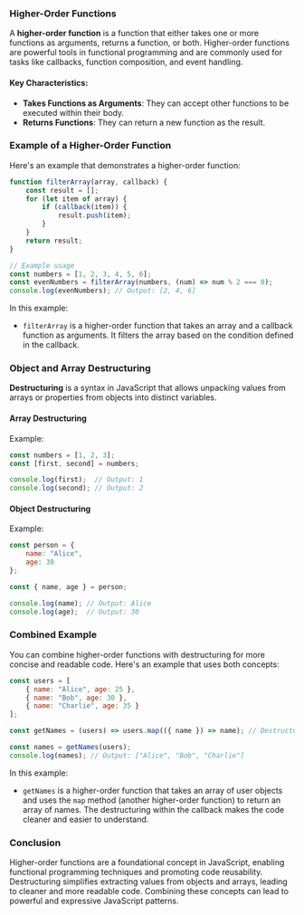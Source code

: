 

### Higher-Order Functions

A **higher-order function** is a function that either takes one or more functions as arguments, returns a function, or both. Higher-order functions are powerful tools in functional programming and are commonly used for tasks like callbacks, function composition, and event handling.

#### Key Characteristics:
- **Takes Functions as Arguments**: They can accept other functions to be executed within their body.
- **Returns Functions**: They can return a new function as the result.

### Example of a Higher-Order Function

Here's an example that demonstrates a higher-order function:

```javascript
function filterArray(array, callback) {
    const result = [];
    for (let item of array) {
        if (callback(item)) {
            result.push(item);
        }
    }
    return result;
}

// Example usage
const numbers = [1, 2, 3, 4, 5, 6];
const evenNumbers = filterArray(numbers, (num) => num % 2 === 0);
console.log(evenNumbers); // Output: [2, 4, 6]
```

In this example:
- `filterArray` is a higher-order function that takes an array and a callback function as arguments. It filters the array based on the condition defined in the callback.

### Object and Array Destructuring

**Destructuring** is a syntax in JavaScript that allows unpacking values from arrays or properties from objects into distinct variables.

#### Array Destructuring

Example:
```javascript
const numbers = [1, 2, 3];
const [first, second] = numbers;

console.log(first);  // Output: 1
console.log(second); // Output: 2
```

#### Object Destructuring

Example:
```javascript
const person = {
    name: "Alice",
    age: 30
};

const { name, age } = person;

console.log(name); // Output: Alice
console.log(age);  // Output: 30
```

### Combined Example

You can combine higher-order functions with destructuring for more concise and readable code. Here's an example that uses both concepts:

```javascript
const users = [
    { name: "Alice", age: 25 },
    { name: "Bob", age: 30 },
    { name: "Charlie", age: 35 }
];

const getNames = (users) => users.map(({ name }) => name); // Destructuring in a higher-order function

const names = getNames(users);
console.log(names); // Output: ["Alice", "Bob", "Charlie"]
```

In this example:
- `getNames` is a higher-order function that takes an array of user objects and uses the `map` method (another higher-order function) to return an array of names. The destructuring within the callback makes the code cleaner and easier to understand.

### Conclusion

Higher-order functions are a foundational concept in JavaScript, enabling functional programming techniques and promoting code reusability. Destructuring simplifies extracting values from objects and arrays, leading to cleaner and more readable code. Combining these concepts can lead to powerful and expressive JavaScript patterns.


